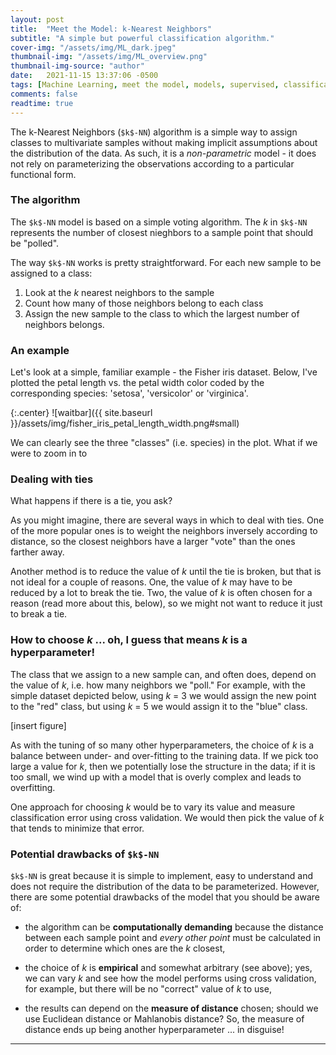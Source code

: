 ```yaml
---
layout: post
title:  "Meet the Model: k-Nearest Neighbors"
subtitle: "A simple but powerful classification algorithm."
cover-img: "/assets/img/ML_dark.jpeg"
thumbnail-img: "/assets/img/ML_overview.png"
thumbnail-img-source: "author"
date:   2021-11-15 13:37:06 -0500
tags: [Machine Learning, meet the model, models, supervised, classification]
comments: false
readtime: true
---
```


The k-Nearest Neighbors (`$k$-NN`) algorithm is a simple way to assign classes to multivariate samples without making implicit assumptions about the distribution of the data. As such, it is a _non-parametric_ model - it does not rely on parameterizing the observations according to a particular functional form.

### The algorithm

The `$k$-NN` model is based on a simple voting algorithm. The $k$ in `$k$-NN` represents the number of closest nieghbors to a sample point that should be "polled".

The way `$k$-NN` works is pretty straightforward. For each new sample to be assigned to a class:

1. Look at the $k$ nearest neighbors to the sample
2. Count how many of those neighbors belong to each class
3. Assign the new sample to the class to which the largest number of neighbors belongs.

### An example

Let's look at a simple, familiar example - the Fisher iris dataset. Below, I've plotted the petal length vs. the petal width color coded by the corresponding species: 'setosa', 'versicolor' or 'virginica'.

{:.center}
![waitbar]({{ site.baseurl }}/assets/img/fisher_iris_petal_length_width.png#small)

We can clearly see the three "classes" (i.e. species) in the plot. What if we were to zoom in to 

### Dealing with ties

What happens if there is a tie, you ask?

As you might imagine, there are several ways in which to deal with ties. One of the more popular ones is to weight the neighbors inversely according to distance, so the closest neighbors have a larger "vote" than the ones farther away.

Another method is to reduce the value of $k$ until the tie is broken, but that is not ideal for a couple of reasons. One, the value of $k$ may have to be reduced by a lot to break the tie. Two, the value of $k$ is often chosen for a reason (read more about this, below), so we might not want to reduce it just to break a tie.

### How to choose $k$ ... oh, I guess that means $k$ is a hyperparameter!

The class that we assign to a new sample can, and often does, depend on the value of $k$, i.e. how many neighbors we "poll." For example, with the simple dataset depicted below, using $k$ = 3 we would assign the new point to the "red" class, but using $k$ = 5 we would assign it to the "blue" class.

[insert figure]

As with the tuning of so many other hyperparameters, the choice of $k$ is a balance between under- and over-fitting to the training data. If we pick too large a value for $k$, then we potentially lose the structure in the data; if it is too small, we wind up with a model that is overly complex and leads to overfitting.

One approach for choosing $k$ would be to vary its value and measure classification error using cross validation. We would then pick the value of $k$ that tends to minimize that error.

### Potential drawbacks of `$k$-NN`

`$k$-NN` is great because it is simple to implement, easy to understand and does not require the distribution of the data to be parameterized. However, there are some potential drawbacks of the model that you should be aware of:

* the algorithm can be **computationally demanding** because the distance between each sample point and _every other point_ must be calculated in order to determine which ones are the $k$ closest,

* the choice of $k$ is **empirical** and somewhat arbitrary (see above); yes, we can vary $k$ and see how the model performs using cross validation, for example, but there will be no "correct" value of $k$ to use,

* the results can depend on the **measure of distance** chosen; should we use Euclidean distance or Mahlanobis distance? So, the measure of distance ends up being another hyperparameter ... in disguise!


---